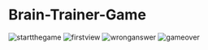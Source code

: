 # Brain-Trainer-Game

![startthegame](https://user-images.githubusercontent.com/43297300/49210686-f0569080-f3e7-11e8-869c-b367a52da815.png)
![firstview](https://user-images.githubusercontent.com/43297300/49210729-0bc19b80-f3e8-11e8-8c37-242a762c553d.png)
![wronganswer](https://user-images.githubusercontent.com/43297300/49210759-1e3bd500-f3e8-11e8-8cb5-71bc2845f790.png)
![gameover](https://user-images.githubusercontent.com/43297300/49210784-2bf15a80-f3e8-11e8-8b89-7cad0cb78d64.png)
